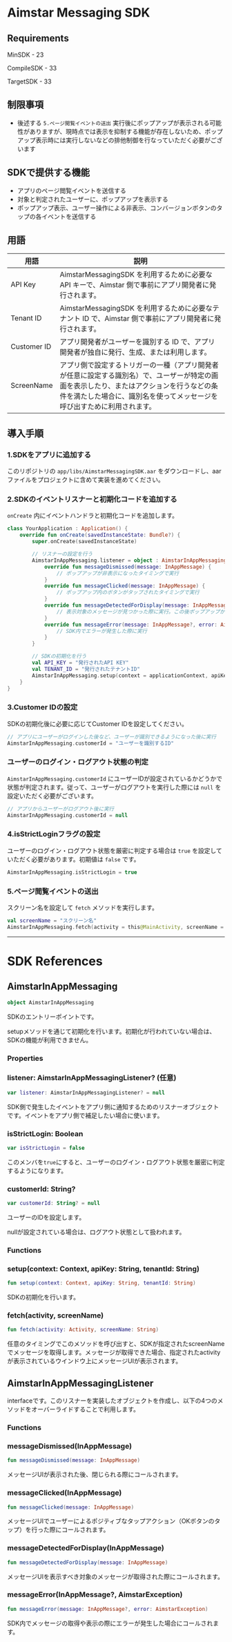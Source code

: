 # Aimstar Messaging SDK
## Requirements

MinSDK - 23

CompileSDK - 33

TargetSDK - 33

## 制限事項

- 後述する `5.ページ閲覧イベントの送出` 実行後にポップアップが表示される可能性がありますが、現時点では表示を抑制する機能が存在しないため、ポップアップ表示時には実行しないなどの排他制御を行なっていただく必要がございます

## SDKで提供する機能

- アプリのページ閲覧イベントを送信する
- 対象と判定されたユーザーに、ポップアップを表示する
- ポップアップ表示、ユーザー操作による非表示、コンバージョンボタンのタップの各イベントを送信する

## 用語

| 用語 | 説明 |
| --- | --- |
| API Key | AimstarMessagingSDK を利用するために必要な API キーで、Aimstar 側で事前にアプリ開発者に発行されます。 |
| Tenant ID | AimstarMessagingSDK を利用するために必要なテナント ID で、Aimstar 側で事前にアプリ開発者に発行されます。 |
| Customer ID | アプリ開発者がユーザーを識別する ID で、アプリ開発者が独自に発行、生成、または利用します。 |
| ScreenName | アプリ側で設定するトリガーの一種（アプリ開発者が任意に設定する識別名）で、ユーザーが特定の画面を表示したり、またはアクションを行うなどの条件を満たした場合に、識別名を使ってメッセージを呼び出すために利用されます。 |

## 導入手順

### 1.SDKをアプリに追加する

このリポジトリの `app/libs/AimstarMessagingSDK.aar` をダウンロードし、aar ファイルをプロジェクトに含めて実装を進めてください。

### 2.SDKのイベントリスナーと初期化コードを追加する

`onCreate` 内にイベントハンドラと初期化コードを追加します。

```kotlin
class YourApplication : Application() {
    override fun onCreate(savedInstanceState: Bundle?) {
        super.onCreate(savedInstanceState)

        // リスナーの設定を行う
        AimstarInAppMessaging.listener = object : AimstarInAppMessagingListener {
            override fun messageDismissed(message: InAppMessage) {
                // ポップアップが非表示になったタイミングで実行
            }
            override fun messageClicked(message: InAppMessage) {
                // ポップアップ内のボタンがタップされたタイミングで実行
            }
            override fun messageDetectedForDisplay(message: InAppMessage) {
                // 表示対象のメッセージが見つかった際に実行。この後ポップアップが表示される
            }
            override fun messageError(message: InAppMessage?, error: AimstarException) {
                // SDK内でエラーが発生した際に実行
            }
        }

        // SDKの初期化を行う
        val API_KEY = "発行されたAPI KEY"
        val TENANT_ID = "発行されたテナントID"
        AimstarInAppMessaging.setup(context = applicationContext, apiKey = API_KEY, tenantId = TENANT_ID)
    }
}

```

### 3.Customer IDの設定

SDKの初期化後に必要に応じてCustomer IDを設定してください。

```kotlin
// アプリにユーザーがログインした後など、ユーザーが識別できるようになった後に実行
AimstarInAppMessaging.customerId = "ユーザーを識別するID"

```

### ユーザーのログイン・ログアウト状態の判定

`AimstarInAppMessaging.customerId` にユーザーIDが設定されているかどうかで状態が判定されます。従って、ユーザーがログアウトを実行した際には `null` を設定いただく必要がございます。

```kotlin
// アプリからユーザーがログアウト後に実行
AimstarInAppMessaging.customerId = null

```

### 4.isStrictLoginフラグの設定

ユーザーのログイン・ログアウト状態を厳密に判定する場合は `true` を設定していただく必要があります。初期値は `false` です。

```kotlin
AimstarInAppMessaging.isStrictLogin = true

```

### 5.ページ閲覧イベントの送出

スクリーン名を設定して `fetch` メソッドを実行します。

```kotlin
val screenName = "スクリーン名"
AimstarInAppMessaging.fetch(activity = this@MainActivity, screenName = screenName)

```

---

# SDK References

## AimstarInAppMessaging

```kotlin
object AimstarInAppMessaging

```

SDKのエントリーポイントです。

setupメソッドを通じて初期化を行います。初期化が行われていない場合は、SDKの機能が利用できません。

### Properties

### listener: AimstarInAppMessagingListener? (任意)

```kotlin
var listener: AimstarInAppMessagingListener? = null

```

SDK側で発生したイベントをアプリ側に通知するためのリスナーオブジェクトです。イベントをアプリ側で補足したい場合に使います。

### isStrictLogin: Boolean

```kotlin
var isStrictLogin = false

```

このメンバを`true`にすると、ユーザーのログイン・ログアウト状態を厳密に判定するようになります。

### customerId: String?

```kotlin
var customerId: String? = null

```

ユーザーのIDを設定します。

nullが設定されている場合は、ログアウト状態として扱われます。

### Functions

### setup(context: Context, apiKey: String, tenantId: String)

```kotlin
fun setup(context: Context, apiKey: String, tenantId: String)

```

SDKの初期化を行います。

### fetch(activity, screenName)

```kotlin
fun fetch(activity: Activity, screenName: String)

```

任意のタイミングでこのメソッドを呼び出すと、SDKが指定されたscreenNameでメッセージを取得します。メッセージが取得できた場合、指定されたactivityが表示されているウインドウ上にメッセージUIが表示されます。

## AimstarInAppMessagingListener

interfaceです。このリスナーを実装したオブジェクトを作成し、以下の4つのメソッドをオーバーライドすることで利用します。

### Functions

### messageDismissed(InAppMessage)

```kotlin
fun messageDismissed(message: InAppMessage)

```

メッセージUIが表示された後、閉じられる際にコールされます。

### messageClicked(InAppMessage)

```kotlin
fun messageClicked(message: InAppMessage)

```

メッセージUIでユーザーによるポジティブなタップアクション（OKボタンのタップ）を行った際にコールされます。

### messageDetectedForDisplay(InAppMessage)

```kotlin
fun messageDetectedForDisplay(message: InAppMessage)

```

メッセージUIを表示すべき対象のメッセージが取得された際にコールされます。

### messageError(InAppMessage?, AimstarException)

```kotlin
fun messageError(message: InAppMessage?, error: AimstarException)

```

SDK内でメッセージの取得や表示の際にエラーが発生した場合にコールされます。